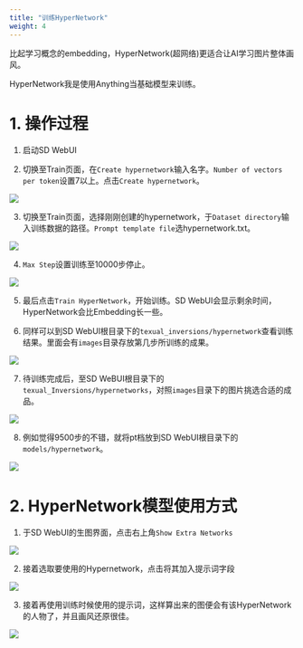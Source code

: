 ```yaml
---
title: "训练HyperNetwork"
weight: 4
---
```


比起学习概念的embedding，HyperNetwork(超网络)更适合让AI学习图片整体画风。

HyperNetwork我是使用Anything当基础模型来训练。


# 1. 操作过程

1. 启动SD WebUI

2. 切换至Train页面，在`Create hypernetwork`输入名字。`Number of vectors per token`设置7以上。点击`Create hypernetwork`。

![](../../../images/hypernetwork-1.webp)

3. 切换至Train页面，选择刚刚创建的hypernetwork，于`Dataset directory`输入训练数据的路径。`Prompt template file`选hypernetwork.txt。

![](../../../images/hypernetwork-2.webp)

4. `Max Step`设置训练至10000步停止。

![](../../../images/hypernetwork-3.webp)

5. 最后点击`Train HyperNetwork`，开始训练。SD WebUI会显示剩余时间，HyperNetwork会比Embedding长一些。

6. 同样可以到SD WebUI根目录下的`texual_inversions/hypernetwork`查看训练结果。里面会有`images`目录存放第几步所训练的成果。

![](../../../images/hypernetwork-4.webp)

7. 待训练完成后，至SD WeBUI根目录下的`texual_Inversions/hypernetworks`，对照`images`目录下的图片挑选合适的成品。

![](../../../images/hypernetwork-5.webp)

8. 例如觉得9500步的不错，就将pt档放到SD WebUI根目录下的`models/hypernetwork`。

![](../../../images/hypernetwork-6.webp)


# 2. HyperNetwork模型使用方式

1. 于SD WebUI的生图界面，点击右上角`Show Extra Networks`

![](../../../images/hypernetwork-7.webp)

2. 接着选取要使用的Hypernetwork，点击将其加入提示词字段

![](../../../images/hypernetwork-8.webp)

3. 接着再使用训练时候使用的提示词，这样算出来的图便会有该HyperNetwork的人物了，并且画风还原很佳。

![](../../../images/hypernetwork-9.webp)

